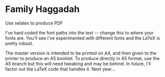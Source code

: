 # Family Haggadah 

Use xelatex to produce PDF

I've hard coded the font paths into the text  -- change this to where your fonts are. You'll see I've experimented with different fonts and the LaTeX is pretty robust.

The master version is intended to be printed on A4, and then given to the printer to produce an A5 booklet. To produce directly in A5 format, use the A5 branch but this will need tweaking and may be behind. In future, I'll factor out the LaTeX code that handles it. Next year... 
